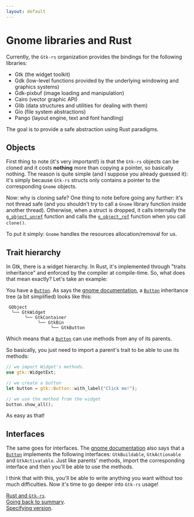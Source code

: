 ```yaml
---
layout: default
---
```


# Gnome libraries and Rust

Currently, the `Gtk-rs` organization provides the bindings for the following libraries:

 * Gtk (the widget toolkit)
 * Gdk (low-level functions provided by the underlying windowing and graphics systems)
 * Gdk-pixbuf (image loading and manipulation)
 * Cairo (vector graphic API)
 * Glib (data structures and utilities for dealing with them)
 * Gio (file system abstractions)
 * Pango (layout engine, text and font handling)

The goal is to provide a safe abstraction using Rust paradigms.

## Objects

First thing to note (it's very important!) is that the `Gtk-rs` objects can be cloned and it costs **nothing** more than copying a pointer, so basically nothing. The reason is quite simple (and I suppose you already guessed it): it's simply because `Gtk-rs` structs only contains a pointer to the corresponding `Gnome` objects.

Now: why is cloning safe? One thing to note before going any further: it's not thread safe (and you shouldn't try to call a `Gnome` library function inside another thread). Otherwise, when a struct is dropped, it calls internally the [`g_object_unref`](https://gtk-rs.org/docs/gobject_sys/fn.g_object_unref.html) function and calls the [`g_object_ref`](https://gtk-rs.org/docs/gobject_sys/fn.g_object_ref.html) function when you call `clone()`.

To put it simply: `Gnome` handles the resources allocation/removal for us.

## Trait hierarchy

In Gtk, there is a widget hierarchy. In Rust, it's implemented through "traits inheritance" and enforced by the compiler at compile-time. So, what does that mean exactly? Let's take an example:

You have a [`Button`](https://gtk-rs.org/docs/gtk/struct.Button.html). As says the [gnome documentation](https://developer.gnome.org/gtk3/stable/GtkButton.html), a [`Button`](https://gtk-rs.org/docs/gtk/struct.Button.html) inheritance tree (a bit simplified) looks like this:

```
 GObject
  ╰── GtkWidget
       ╰── GtkContainer
            ╰── GtkBin
                 ╰── GtkButton
```

Which means that a [`Button`](https://gtk-rs.org/docs/gtk/struct.Button.html) can use methods from any of its parents.

So basically, you just need to import a parent's trait to be able to use its methods:

```rust
// we import Widget's methods.
use gtk::WidgetExt;

// we create a button
let button = gtk::Button::with_label("Click me!");

// we use the method from the widget
button.show_all();
```

As easy as that!

## Interfaces

The same goes for interfaces. The [gnome documentation](https://developer.gnome.org/gtk3/stable/GtkButton.html) also says that a [`Button`](https://gtk-rs.org/docs/gtk/struct.Button.html) implements the following interfaces: `GtkBuildable`, `GtkActionable` and `GtkActivatable`. Just like parents' methods, import the corresponding interface and then you'll be able to use the methods.

I think that with this, you'll be able to write anything you want without too much difficulties. Now it's time to go deeper into `Gtk-rs` usage!

<div class="footer">
<div><a href="rust_and_gtk">Rust and <code>Gtk-rs</code></a>.</div>
<div><a href="/docs-src/tutorial">Going back to summary</a>.</div>
<div><a href="version">Specifying version</a>.</div>
</div>
